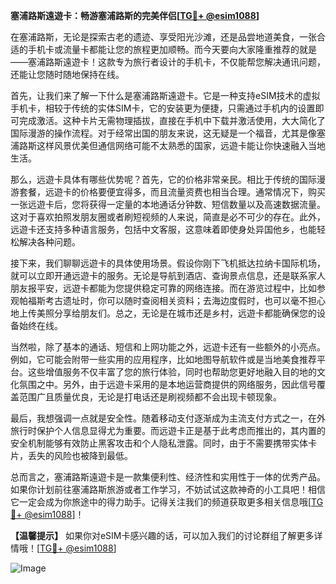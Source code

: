 **塞浦路斯遠遊卡：畅游塞浦路斯的完美伴侣[[TG💪+ @esim1088](https://t.me/s/esim1088)]**

在塞浦路斯，无论是探索古老的遗迹、享受阳光沙滩，还是品尝地道美食，一张合适的手机卡或流量卡都能让您的旅程更加顺畅。而今天要向大家隆重推荐的就是——塞浦路斯遠遊卡！这款专为旅行者设计的手机卡，不仅能帮您解决通讯问题，还能让您随时随地保持在线。

首先，让我们来了解一下什么是塞浦路斯遠遊卡。它是一种支持eSIM技术的虚拟手机卡，相较于传统的实体SIM卡，它的安装更为便捷，只需通过手机内的设置即可完成激活。这种卡片无需物理插拔，直接在手机中下载并激活使用，大大简化了国际漫游的操作流程。对于经常出国的朋友来说，这无疑是一个福音，尤其是像塞浦路斯这样风景优美但通信网络可能不太熟悉的国家，远遊卡能让你快速融入当地生活。

那么，远遊卡具体有哪些优势呢？首先，它的价格非常亲民。相比于传统的国际漫游套餐，远遊卡的价格要便宜得多，而且流量资费也相当合理。通常情况下，购买一张远遊卡后，您将获得一定量的本地通话分钟数、短信数量以及高速数据流量。这对于喜欢拍照发朋友圈或者刷短视频的人来说，简直是必不可少的存在。此外，远遊卡还支持多种语言服务，包括中文客服，这意味着即使身处异国他乡，也能轻松解决各种问题。

接下来，我们聊聊远遊卡的具体使用场景。假设你刚下飞机抵达拉纳卡国际机场，就可以立即开通远遊卡的服务。无论是导航到酒店、查询景点信息，还是联系家人朋友报平安，远遊卡都能为您提供稳定可靠的网络连接。而在游览过程中，比如参观帕福斯考古遗址时，你可以随时查阅相关资料；去海边度假时，也可以毫不担心地上传美照分享给朋友们。总之，无论是在城市还是乡村，远遊卡都能确保您的设备始终在线。

当然啦，除了基本的通话、短信和上网功能之外，远遊卡还有一些额外的小亮点。例如，它可能会附带一些实用的应用程序，比如地图导航软件或是当地美食推荐平台。这些增值服务不仅丰富了您的旅行体验，同时也帮助您更好地融入目的地的文化氛围之中。另外，由于远遊卡采用的是本地运营商提供的网络服务，因此信号覆盖范围广且质量优良，无论是打电话还是刷视频都不会出现卡顿现象。

最后，我想强调一点就是安全性。随着移动支付逐渐成为主流支付方式之一，在外旅行时保护个人信息显得尤为重要。而远遊卡正是基于此考虑而推出的，其内置的安全机制能够有效防止黑客攻击和个人隐私泄露。同时，由于不需要携带实体卡片，丢失的风险也被降到最低。

总而言之，塞浦路斯遠遊卡是一款集便利性、经济性和实用性于一体的优秀产品。如果你计划前往塞浦路斯旅游或者工作学习，不妨试试这款神奇的小工具吧！相信它一定会成为你旅途中的得力助手。记得关注我们的频道获取更多相关信息哦[[TG💪+ @esim1088](https://t.me/s/esim1088)]！

**【温馨提示】** 如果你对eSIM卡感兴趣的话，可以加入我们的讨论群组了解更多详情哦！[[TG💪+ @esim1088](https://t.me/s/esim1088)] 

![Image](https://i.postimg.cc/4NQfJmqS/Snipaste-2025-05-13-00-14-12.png)
